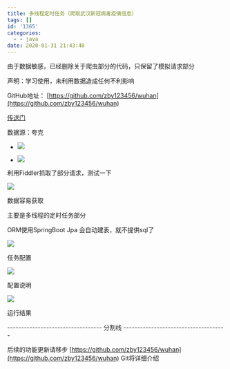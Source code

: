 ```yaml
---
title: 多线程定时任务（爬取武汉新冠病毒疫情信息）
tags: []
id: '1365'
categories:
  - - java
date: 2020-01-31 21:43:48
---
```


由于数据敏感，已经删除关于爬虫部分的代码，只保留了模拟请求部分

声明：学习使用，未利用数据造成任何不利影响

GitHub地址： [https://github.com/zby123456/wuhan](https://github.com/zby123456/wuhan)

[传送门](https://github.com/zby123456/wuhan)

数据源：夸克

*   ![](https://www.zby123.club/wp-content/uploads/2020/01/wuhan2.png)
    
*   ![](https://www.zby123.club/wp-content/uploads/2020/01/wuhan3.png)
    

利用Fiddler抓取了部分请求，测试一下

![](https://www.zby123.club/wp-content/uploads/2020/01/wuhan1-1024x571.png)

数据容易获取

主要是多线程的定时任务部分

ORM使用SpringBoot Jpa 会自动建表，就不提供sql了

![](https://www.zby123.club/wp-content/uploads/2020/01/wuhan4.png)

任务配置

![](https://www.zby123.club/wp-content/uploads/2020/01/wuhan5-1024x734.png)

配置说明

![](https://www.zby123.club/wp-content/uploads/2020/01/wuhan6-1024x183.png)

运行结果

\---------------------------------- 分割线 -------------------------------------

后续的功能更新请移步 [https://github.com/zby123456/wuhan](https://github.com/zby123456/wuhan) Git将详细介绍